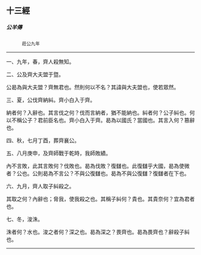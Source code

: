 

## 十三經

##### 公羊傳
　　　`莊公九年`

* * *

一、九年，春，齊人殺無知。

二、公及齊大夫盟于暨。

公曷為與大夫盟？齊無君也。然則何以不名？其諱與大夫盟也，使若眾然。

三、夏，公伐齊納糾。齊小白入于齊。

納者何？入辭也。其言伐之何？伐而言納者，猶不能納也。糾者何？公子糾也。何以不稱公子？君前臣名也。齊小白入于齊。曷為以國氏？當國也。其言入何？篡辭也。

四、秋，七月丁酉，葬齊襄公。

五、八月庚申，及齊師戰于乾時，我師敗績。

內不言敗，此其言敗何？伐敗也。曷為伐敗？復讎也。此復讎乎大國，曷為使微者？公也。公則曷為不言公？不與公復讎也。曷為不與公復讎？復讎者在下也。

六、九月，齊人取子糾殺之。

其取之何？內辭也；脅我，使我殺之也。其稱子糾何？貴也。其貴奈何？宜為君者也。

七、冬，浚洙。

洙者何？水也。浚之者何？深之也。曷為深之？畏齊也。曷為畏齊也？辭殺子糾也。

* * *

